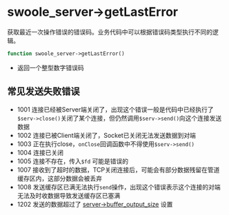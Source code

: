 # swoole_server->getLastError

获取最近一次操作错误的错误码。业务代码中可以根据错误码类型执行不同的逻辑。
```php
function swoole_server->getLastError()
```

* 返回一个整型数字错误码

常见发送失败错误
----
* 1001 连接已经被Server端关闭了，出现这个错误一般是代码中已经执行了`$serv->close()`关闭了某个连接，但仍然调用`$serv->send()`向这个连接发送数据
* 1002 连接已被Client端关闭了，Socket已关闭无法发送数据到对端
* 1003 正在执行close，`onClose`回调函数中不得使用`$serv->send()`
* 1004 连接已关闭
* 1005 连接不存在，传入`$fd` 可能是错误的
* 1007 接收到了超时的数据，TCP关闭连接后，可能会有部分数据残留在管道缓存区内，这部分数据会被丢弃
* 1008 发送缓存区已满无法执行`send`操作，出现这个错误表示这个连接的对端无法及时收数据导致发送缓存区已塞满
* 1202 发送的数据超过了 [server->buffer_output_size](/wiki/page/440.html) 设置
